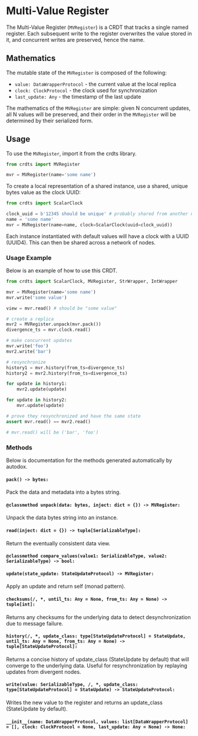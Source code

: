 # Multi-Value Register

The Multi-Value Register (`MVRegister`) is a CRDT that tracks a single named
register. Each subsequent write to the register overwrites the value stored in
it, and concurrent writes are preserved, hence the name.

## Mathematics

The mutable state of the `MVRegister` is composed of the following:
- `value: DataWrapperProtocol` - the current value at the local replica
- `clock: ClockProtocol` - the clock used for synchronization
- `last_update: Any` - the timestamp of the last update

The mathematics of the `MVRegister` are simple: given N concurrent updates, all
N values will be preserved, and their order in the `MVRegister` will be
determined by their serialized form.

## Usage

To use the `MVRegister`, import it from the crdts library.

```python
from crdts import MVRegister

mvr = MVRegister(name='some name')
```

To create a local representation of a shared instance, use a shared, unique
bytes value as the clock UUID:

```python
from crdts import ScalarClock

clock_uuid = b'12345 should be unique' # probably shared from another node
name = 'some name'
mvr = MVRegister(name=name, clock=ScalarClock(uuid=clock_uuid))
```

Each instance instantiated with default values will have a clock with a UUID
(UUID4). This can then be shared across a network of nodes.

### Usage Example

Below is an example of how to use this CRDT.

```python
from crdts import ScalarClock, MVRegister, StrWrapper, IntWrapper

mvr = MVRegister(name='some name')
mvr.write('some value')

view = mvr.read() # should be "some value"

# create a replica
mvr2 = MVRegister.unpack(mvr.pack())
divergence_ts = mvr.clock.read()

# make concurrent updates
mvr.write('foo')
mvr2.write('bar')

# resynchronize
history1 = mvr.history(from_ts=divergence_ts)
history2 = mvr2.history(from_ts=divergence_ts)

for update in history1:
    mvr2.update(update)

for update in history2:
    mvr.update(update)

# prove they resynchronized and have the same state
assert mvr.read() == mvr2.read()

# mvr.read() will be ('bar', 'foo')
```

### Methods

Below is documentation for the methods generated automatically by autodox.

#### `pack() -> bytes:`

Pack the data and metadata into a bytes string.

#### `@classmethod unpack(data: bytes, inject: dict = {}) -> MVRegister:`

Unpack the data bytes string into an instance.

#### `read(inject: dict = {}) -> tuple[SerializableType]:`

Return the eventually consistent data view.

#### `@classmethod compare_values(value1: SerializableType, value2: SerializableType) -> bool:`

#### `update(state_update: StateUpdateProtocol) -> MVRegister:`

Apply an update and return self (monad pattern).

#### `checksums(/, *, until_ts: Any = None, from_ts: Any = None) -> tuple[int]:`

Returns any checksums for the underlying data to detect desynchronization due to
message failure.

#### `history(/, *, update_class: type[StateUpdateProtocol] = StateUpdate, until_ts: Any = None, from_ts: Any = None) -> tuple[StateUpdateProtocol]:`

Returns a concise history of update_class (StateUpdate by default) that will
converge to the underlying data. Useful for resynchronization by replaying
updates from divergent nodes.

#### `write(value: SerializableType, /, *, update_class: type[StateUpdateProtocol] = StateUpdate) -> StateUpdateProtocol:`

Writes the new value to the register and returns an update_class (StateUpdate by
default).

#### `__init__(name: DataWrapperProtocol, values: list[DataWrapperProtocol] = [], clock: ClockProtocol = None, last_update: Any = None) -> None:`
